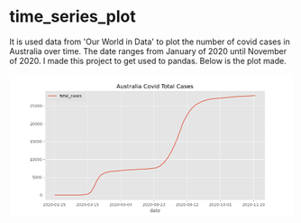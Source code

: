 # time_series_plot

It is used data from 'Our World in Data' to plot the number of covid cases in Australia over time. The date ranges from January of 2020 until November of 2020. I made this project to get used to pandas. Below is the plot made.

![](australia_data.png)
